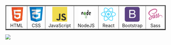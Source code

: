 <table border="2px" >
  <tr >
    <td   align="center" width="96">
      <a href="#">
        <img src="./img/html.png" width="48" height="48" alt="HTML" />
      </a>
      <br>HTML
    </td>
    <td   align="center" width="96">
      <a href="#">
        <img src="./img/css.png" width="48" height="48" alt="CSS" />
      </a>
      <br>CSS
    </td>
    <td   align="center" width="96">
      <a href="#">
        <img src="./img/javascript-original.svg" width="48" height="48" alt="JavaScript" />
      </a>
      <br>JavaScript
    </td>
    <td   align="center" width="96">
      <a href="#">
        <img src="./img/node-js.png" width="48" height="48" alt="NodeJS" />
      </a>
      <br>NodeJS
    </td>
    <td align="center" width="96">
      <a href="#" >
        <img src="./img/react-original.svg" width="48" height="48" alt="React" />
      </a>
      <br>React
    </td>
    <td align="center" width="96">
      <a href="#">
        <img src="./img/bootstrap-plain.svg" width="48" height="48" alt="Bootstrap" />
      </a>
      <br>Bootstrap
    </td>
    <td align="center" width="96">
      <a href="#">
        <img src="./img/sass-original.svg" width="48" height="48" alt="Sass" />
      </a>
      <br>Sass
    </td>
  </tr>
</table>


![](https://camo.githubusercontent.com/992babdffd8c74a1502de375fbdf7e4d54773242/68747470733a2f2f6d656469612e67697068792e636f6d2f6d656469612f53576f536b4e36447854737a71494b4571762f67697068792e676966)

